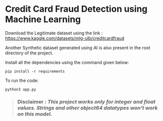 # Credit Card Fraud Detection using Machine Learning

Download the Legitimate dataset using the link :
https://www.kaggle.com/datasets/mlg-ulb/creditcardfraud

Another Synthetic dataset generated using AI is also present in the root directory of the project.


Install all the dependencies using the command given below:

`pip install -r requirements`

To run the code:

`python3 app.py`

> ### Disclaimer : *This project works only for integer and float values. Strings and other object64 datatypes won't work on this model.*
